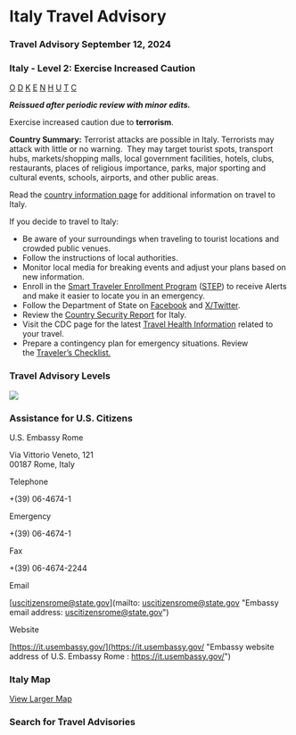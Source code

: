 # Italy Travel Advisory

### Travel Advisory September 12, 2024

### Italy - Level 2: Exercise Increased Caution

[O](javascript:void(0); "Tool Tip: Other")
[D](javascript:void(0); "Tool Tip: Wrongful Detention")
[K](javascript:void(0); "Tool Tip: Kidnap and Hostage")
[E](javascript:void(0); "Tool Tip: Event")
[N](javascript:void(0); "Tool Tip: Disaster")
[H](javascript:void(0); "Tool Tip: Health")
[U](javascript:void(0); "Tool Tip: Civil Unrest")
[T](javascript:void(0); "Tool Tip: Terrorism")
[C](javascript:void(0); "Tool Tip: Crimes")

***Reissued after periodic review with minor edits.***

Exercise increased caution due to **terrorism**.

**Country Summary:** Terrorist attacks are possible in Italy. Terrorists may attack with little or no warning.  They may target tourist spots, transport hubs, markets/shopping malls, local government facilities, hotels, clubs, restaurants, places of religious importance, parks, major sporting and cultural events, schools, airports, and other public areas.

Read the [country information page](https://travel.state.gov/content/travel/en/international-travel/International-Travel-Country-Information-Pages/Italy.html) for additional information on travel to Italy.

If you decide to travel to Italy:

* Be aware of your surroundings when traveling to tourist locations and crowded public venues.
* Follow the instructions of local authorities.
* Monitor local media for breaking events and adjust your plans based on new information.
* Enroll in the [Smart Traveler Enrollment Program](https://step.state.gov/step/#_blank) ([STEP](https://step.state.gov/step/#_blank)) to receive Alerts and make it easier to locate you in an emergency.
* Follow the Department of State on [Facebook](http://www.facebook.com/travelgov) and [X/Twitter](http://www.twitter.com/travelgov).
* Review the [Country Security Report](https://www.osac.gov/Country/Italy/Detail#_blank) for Italy.
* Visit the CDC page for the latest [Travel Health Information](https://wwwnc.cdc.gov/travel/destinations/list) related to your travel.
* Prepare a contingency plan for emergency situations. Review the [Traveler’s Checklist.](https://travel.state.gov/content/travel/en/international-travel/before-you-go/travelers-checklist.html#_blank)

### Travel Advisory Levels

[![](/content/dam/NEWTravelAssets/images/travel-levelv1.svg)](/content/travel/en/international-travel/before-you-go/about-our-new-products.html "Travel Advisory Levels")

### Assistance for U.S. Citizens

U.S. Embassy Rome

Via Vittorio Veneto, 121  
00187 Rome, Italy

Telephone

+(39) 06-4674-1

Emergency

+(39) 06-4674-1

Fax

+(39) 06-4674-2244

Email

[uscitizensrome@state.gov](mailto: uscitizensrome@state.gov "Embassy email address: uscitizensrome@state.gov")

Website

[https://it.usembassy.gov/](https://it.usembassy.gov/ "Embassy website address of U.S. Embassy Rome : https://it.usembassy.gov/")

### Italy Map

[View Larger Map](https://travelmaps.state.gov/TSGMap/?extent=-0.263003331,36.45036097,26.333358189,46.839255821 "Map of Italy")



### Search for Travel Advisories